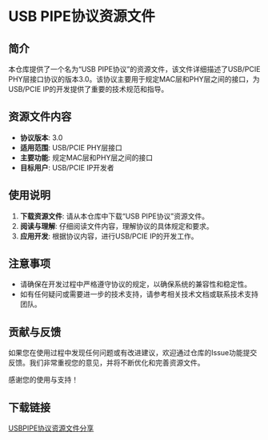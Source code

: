 # USB PIPE协议资源文件

## 简介

本仓库提供了一个名为“USB PIPE协议”的资源文件，该文件详细描述了USB/PCIE PHY层接口协议的版本3.0。该协议主要用于规定MAC层和PHY层之间的接口，为USB/PCIE IP的开发提供了重要的技术规范和指导。

## 资源文件内容

- **协议版本**: 3.0
- **适用范围**: USB/PCIE PHY层接口
- **主要功能**: 规定MAC层和PHY层之间的接口
- **目标用户**: USB/PCIE IP开发者

## 使用说明

1. **下载资源文件**: 请从本仓库中下载“USB PIPE协议”资源文件。
2. **阅读与理解**: 仔细阅读文件内容，理解协议的具体规定和要求。
3. **应用开发**: 根据协议内容，进行USB/PCIE IP的开发工作。

## 注意事项

- 请确保在开发过程中严格遵守协议的规定，以确保系统的兼容性和稳定性。
- 如有任何疑问或需要进一步的技术支持，请参考相关技术文档或联系技术支持团队。

## 贡献与反馈

如果您在使用过程中发现任何问题或有改进建议，欢迎通过仓库的Issue功能提交反馈。我们非常重视您的意见，并将不断优化和完善资源文件。

感谢您的使用与支持！

## 下载链接

[USBPIPE协议资源文件分享](https://pan.quark.cn/s/3852e0226922)